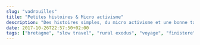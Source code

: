 ```yaml
---
slug: "vadrouilles"
title: "Petites histoires & Micro activisme"
description: "Des histoires simples, du micro activisme et une bonne tasse de café."
date: 2017-10-26T22:57:50+02:00
tags: ["bretagne", "slow travel", "rural exodus", "voyage", "finistere", "monts d'Arree", "slow life", "neorural", "photographie"]
---
```

